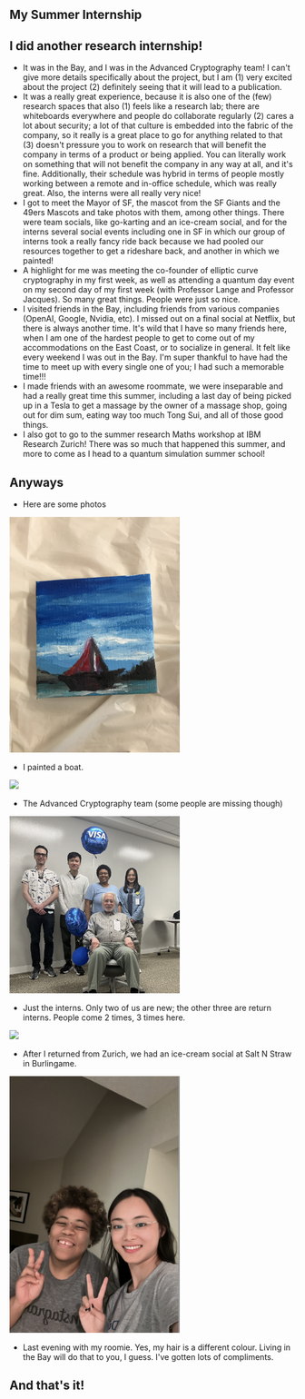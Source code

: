 ## My Summer Internship

## I did another research internship!
- It was in the Bay, and I was in the Advanced Cryptography team! I can't give more details specifically about
the project, but I am (1) very excited about the project (2) definitely seeing that it will lead to a publication.
- It was a really great experience, because it is also one of the (few) research spaces that also (1) feels like
a research lab; there are whiteboards everywhere and people do collaborate regularly (2) cares a lot about security;
a lot of that culture is embedded into the fabric of the company, so it really is a great place to go for anything
related to that (3) doesn't pressure you to work on research that will benefit the company in terms of a product
or being applied. You can literally work on something that will not benefit the company in any way at all,
and it's fine. Additionally, their schedule was hybrid in terms of people mostly working between a remote and
in-office schedule, which was really great. Also, the interns were all really very nice!
- I got to meet the Mayor of SF, the mascot from the SF Giants and the 49ers Mascots and take photos with them,
among other things. There were team socials, like go-karting and an ice-cream social, and for the interns
several social events including one in SF in which our group of interns took a really fancy ride back because
we had pooled our resources together to get a rideshare back, and another in which we painted!
- A highlight for me was meeting the co-founder of elliptic curve cryptography in my first week, as well as attending
a quantum day event on my second day of my first week (with Professor Lange and Professor Jacques). So many great things. People were just so nice.
- I visited friends in the Bay, including friends from various companies (OpenAI, Google, Nvidia, etc). I missed
out on a final social at Netflix, but there is always another time. It's wild that I have so many friends here,
when I am one of the hardest people to get to come out of my accommodations on the East Coast, or to socialize
in general. It felt like every weekend I was out in the Bay. I'm super thankful to have had the time to meet
up with every single one of you; I had such a memorable time!!!
- I made friends with an awesome roommate, we were inseparable and had a really great time this summer, including
a last day of being picked up in a Tesla to get a massage by the owner of a massage shop, going out for dim sum,
eating way too much Tong Sui, and all of those good things.
- I also got to go to the summer research Maths workshop at IBM Research Zurich! There was so much that happened
this summer, and more to come as I head to a quantum simulation summer school!

## Anyways
- Here are some photos

<img src="/images1/vrphotos24/vr1.png" width="300">

- I painted a boat.

<img src="/images1/vrphotos24/vr2.png" width="300">

- The Advanced Cryptography team (some people are missing though)

<img src="/images1/vrphotos24/vr3.png" width="300">

- Just the interns. Only two of us are new; the other three are return interns. People come 2 times, 3 times here.

<img src="/images1/vrphotos24/vr5.png" width="300">

- After I returned from Zurich, we had an ice-cream social at Salt N Straw in Burlingame.

<img src="/images1/vrphotos24/vr6.png" width="300">

- Last evening with my roomie. Yes, my hair is a different colour. Living in the Bay will do that to you, I guess. I've gotten lots of compliments.

## And that's it!
